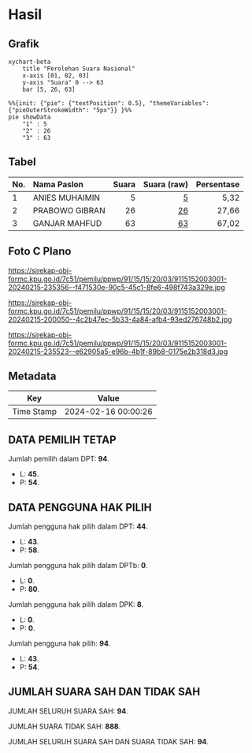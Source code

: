 # Hasil

## Grafik

```mermaid
xychart-beta
    title "Perolehan Suara Nasional"
    x-axis [01, 02, 03]
    y-axis "Suara" 0 --> 63
    bar [5, 26, 63]
```

```mermaid
%%{init: {"pie": {"textPosition": 0.5}, "themeVariables": {"pieOuterStrokeWidth": "5px"}} }%%
pie showData
    "1" : 5
    "2" : 26
    "3" : 63
```

## Tabel

| No. | Nama Paslon    | Suara | Suara (raw) | Persentase |
|:--- |:-------------- | -----:| -----------:| ----------:|
| 1   | ANIES MUHAIMIN | 5     | [5][p-1]    | 5,32       |
| 2   | PRABOWO GIBRAN | 26    | [26][p-2]   | 27,66      |
| 3   | GANJAR MAHFUD  | 63    | [63][p-3]   | 67,02      |


[p-1]: https://github.com/gigit-pemilu/pemilu-2024/blob/main/pilpres/hitung-suara/sub/91-papua/sub/15-waropen/sub/15-soyoi-mambai/sub/2003-daimboa/sub/001-tps/sub/paslon-1.txt
[p-2]: https://github.com/gigit-pemilu/pemilu-2024/blob/main/pilpres/hitung-suara/sub/91-papua/sub/15-waropen/sub/15-soyoi-mambai/sub/2003-daimboa/sub/001-tps/sub/paslon-2.txt
[p-3]: https://github.com/gigit-pemilu/pemilu-2024/blob/main/pilpres/hitung-suara/sub/91-papua/sub/15-waropen/sub/15-soyoi-mambai/sub/2003-daimboa/sub/001-tps/sub/paslon-3.txt

## Foto C Plano

https://sirekap-obj-formc.kpu.go.id/7c51/pemilu/ppwp/91/15/15/20/03/9115152003001-20240215-235356--f471530e-90c5-45c1-8fe6-498f743a329e.jpg

https://sirekap-obj-formc.kpu.go.id/7c51/pemilu/ppwp/91/15/15/20/03/9115152003001-20240215-200050--4c2b47ec-5b33-4a84-afb4-93ed276748b2.jpg

https://sirekap-obj-formc.kpu.go.id/7c51/pemilu/ppwp/91/15/15/20/03/9115152003001-20240215-235523--e62905a5-e96b-4b1f-89b8-0175e2b318d3.jpg


## Metadata

| Key        | Value               |
| ---------- | ------------------- |
| Time Stamp | 2024-02-16 00:00:26 |


## DATA PEMILIH TETAP

Jumlah pemilih dalam DPT: **94**.
 * L: **45**.
 * P: **54**.

## DATA PENGGUNA HAK PILIH

Jumlah pengguna hak pilih dalam DPT: **44**.
 * L: **43**.
 * P: **58**.

Jumlah pengguna hak pilih dalam DPTb: **0**.
 * L: **0**.
 * P: **80**.

Jumlah pengguna hak pilih dalam DPK: **8**.
 * L: **0**.
 * P: **0**.

Jumlah pengguna hak pilih: **94**.
 * L: **43**.
 * P: **54**.

## JUMLAH SUARA SAH DAN TIDAK SAH

JUMLAH SELURUH SUARA SAH: **94**.

JUMLAH SUARA TIDAK SAH: **888**.

JUMLAH SELURUH SUARA SAH DAN SUARA TIDAK SAH: **94**.


